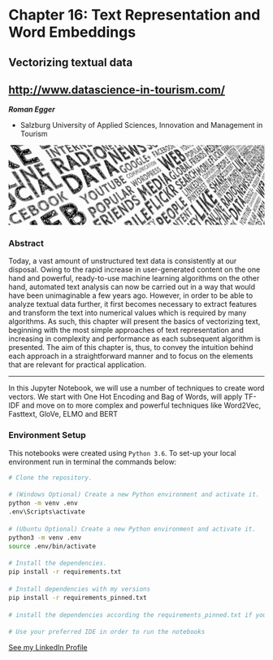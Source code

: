 # Chapter 16: Text Representation and Word Embeddings

## Vectorizing textual data
## http://www.datascience-in-tourism.com/

***Roman Egger***
* Salzburg University of Applied Sciences, Innovation and Management in Tourism

![text.png](https://github.com/DataScience-in-Tourism/Chapter-16-Text-Representation-and-Word-Embeddings/blob/main/text.png)

### Abstract

Today, a vast amount of unstructured text data is consistently at our disposal. Owing to the rapid increase in user-generated content on the one hand and powerful, ready-to-use machine learning algorithms on the other hand, automated text analysis can now be carried out in a way that would have been unimaginable a few years ago. However, in order to be able to analyze textual data further, it first becomes necessary to extract features and transform the text into numerical values which is required by many algorithms. As such, this chapter will present the basics of vectorizing text, beginning with the most simple approaches of text representation and increasing in complexity and performance as each subsequent algorithm is presented. The aim of this chapter is, thus, to convey the intuition behind each approach in a straightforward manner and to focus on the elements that are relevant for practical application.

-----------------------

In this Jupyter Notebook, we will use a number of techniques to create word vectors. We start with One Hot Encoding and Bag of Words, will apply TF-IDF and move on to more complex and powerful techniques like Word2Vec, Fasttext, GloVe, ELMO and BERT

### Environment Setup

This notebooks were created using `Python 3.6`.  To set-up your local environment run in terminal the commands below:

```bash
# Clone the repository.

# (Windows Optional) Create a new Python environment and activate it.
python -m venv .env
.env\Scripts\activate

# (Ubuntu Optional) Create a new Python environment and activate it.
python3 -m venv .env
source .env/bin/activate

# Install the dependencies.
pip install -r requirements.txt

# Install dependencies with my versions
pip install -r requirements_pinned.txt

# install the dependencies according the requirements_pinned.txt if you want to us the same library versions

# Use your preferred IDE in order to run the notebooks
```
[See my LinkedIn Profile](https://www.linkedin.com/in/prof-dr-roman-egger-b645601/)
